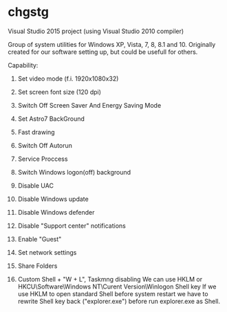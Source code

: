 # chgstg

Visual Studio 2015 project (using Visual Studio 2010 compiler)

Group of system utilities for Windows XP, Vista, 7, 8, 8.1 and 10. Originally created for our software setting up, but could be usefull for others.

Capability:

1) Set video mode (f.i. 1920x1080x32)

2) Set screen font size (120 dpi)

3) Switch Off Screen Saver And Energy Saving Mode

4) Set Astro7 BackGround

5) Fast drawing

6) Switch Off Autorun

7) Service Proccess

8) Switch Windows logon(off) background

9) Disable UAC

10) Disable Windows update

11) Disable Windows defender

12) Disable "Support center" notifications

13) Enable "Guest"

14) Set network settings

15) Share Folders

16) Custom Shell + "W + L", Taskmng disabling
We can use HKLM or HKCU\Software\Windows NT\Curent Version\Winlogon Shell key
If we use HKLM to open standard Shell before system restart we have to rewrite Shell key back ("explorer.exe") before run explorer.exe as Shell.

